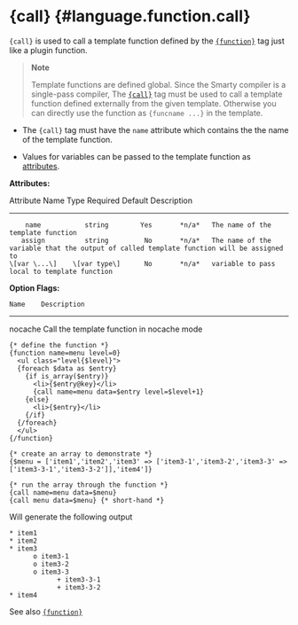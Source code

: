 {call} {#language.function.call}
======

`{call}` is used to call a template function defined by the
[`{function}`](#language.function.function) tag just like a plugin
function.

> **Note**
>
> Template functions are defined global. Since the Smarty compiler is a
> single-pass compiler, The [`{call}`](#language.function.call) tag must
> be used to call a template function defined externally from the given
> template. Otherwise you can directly use the function as
> `{funcname ...}` in the template.

-   The `{call}` tag must have the `name` attribute which contains the
    the name of the template function.

-   Values for variables can be passed to the template function as
    [attributes](#language.syntax.attributes).

**Attributes:**

   Attribute Name       Type       Required   Default  Description
  ---------------- -------------- ---------- --------- ------------------------------------------------------------------------------------------
        name           string        Yes       *n/a*   The name of the template function
       assign          string         No       *n/a*   The name of the variable that the output of called template function will be assigned to
    \[var \...\]    \[var type\]      No       *n/a*   variable to pass local to template function

**Option Flags:**

    Name    Description
  --------- --------------------------------------------
   nocache  Call the template function in nocache mode


    {* define the function *}
    {function name=menu level=0}
      <ul class="level{$level}">
      {foreach $data as $entry}
        {if is_array($entry)}
          <li>{$entry@key}</li>
          {call name=menu data=$entry level=$level+1}
        {else}
          <li>{$entry}</li>
        {/if}
      {/foreach}
      </ul>
    {/function}

    {* create an array to demonstrate *}
    {$menu = ['item1','item2','item3' => ['item3-1','item3-2','item3-3' =>
    ['item3-3-1','item3-3-2']],'item4']}

    {* run the array through the function *}
    {call name=menu data=$menu}
    {call menu data=$menu} {* short-hand *}

      

Will generate the following output


    * item1
    * item2
    * item3
          o item3-1
          o item3-2
          o item3-3
                + item3-3-1
                + item3-3-2
    * item4

      

See also [`{function}`](#language.function.function)
